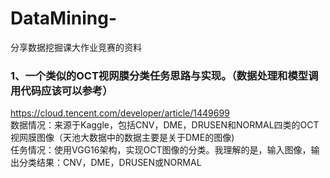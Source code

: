 # DataMining-
分享数据挖掘课大作业竞赛的资料
### 1、一个类似的OCT视网膜分类任务思路与实现。（数据处理和模型调用代码应该可以参考）
https://cloud.tencent.com/developer/article/1449699  
数据情况：来源于Kaggle，包括CNV，DME，DRUSEN和NORMAL四类的OCT视网膜图像（天池大数据中的数据主要是关于DME的图像)  
任务情况：使用VGG16架构，实现OCT图像的分类。我理解的是，输入图像，输出分类结果：CNV，DME，DRUSEN或NORMAL
